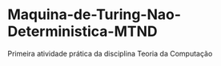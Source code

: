 # Maquina-de-Turing-Nao-Deterministica-MTND
Primeira atividade prática da disciplina Teoria da Computação
